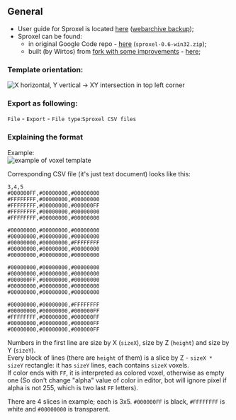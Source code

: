 ## General
- User guide for Sproxel is located [here](https://code.google.com/archive/p/sproxel/wikis/UserManual.wiki) ([webarchive backup](https://web.archive.org/web/20210118191307/https://code.google.com/archive/p/sproxel/wikis/UserManual.wiki));
- Sproxel can be found:
  - in original Google Code repo - [here](https://code.google.com/archive/p/sproxel/downloads) (`sproxel-0.6-win32.zip`);
  - built (by Wirtos) from [fork with some improvements](https://github.com/emilk/sproxel) - [here](https://mega.nz/file/XQ9g0DbJ#59vreUWWwLN7oLGnWYaN3XTYqGS8v-MjIcot3YmGGow);

### Template orientation:
![X horizontal, Y vertical -> XY intersection in top left corner](https://i.imgur.com/rICbUBq.png)

### Export as following:
`File` - `Export` - `File type`:`Sproxel CSV files`

### Explaining the format

Example:  
![example of voxel template](https://i.imgur.com/WzgSM1L.png)

Corresponding CSV file (it's just text document) looks like this:
```
3,4,5
#000000FF,#00000000,#00000000
#FFFFFFFF,#00000000,#00000000
#FFFFFFFF,#00000000,#000000FF
#FFFFFFFF,#00000000,#00000000
#FFFFFFFF,#00000000,#00000000

#00000000,#00000000,#00000000
#00000000,#00000000,#00000000
#00000000,#00000000,#FFFFFFFF
#00000000,#00000000,#00000000
#00000000,#00000000,#00000000

#00000000,#00000000,#00000000
#00000000,#00000000,#00000000
#000000FF,#00000000,#00000000
#00000000,#00000000,#00000000
#00000000,#00000000,#00000000

#00000000,#00000000,#FFFFFFFF
#00000000,#00000000,#000000FF
#FFFFFFFF,#00000000,#000000FF
#00000000,#00000000,#000000FF
#00000000,#00000000,#000000FF
```
Numbers in the first line are size by X (`sizeX`), size by Z (`height`) and size by Y (`sizeY`).  
Every block of lines (there are `height` of them) is a slice by Z - `sizeX * sizeY` rectangle: it has `sizeY` lines, each contains `sizeX` voxels.  
If color ends with `FF`, it is interpreted as colored voxel, otherwise as empty one (So don't change "alpha" value of color in editor, bot will ignore pixel if alpha is not 255, which is two last `FF` letters).
  
There are 4 slices in example; each is 3x5. `#000000FF` is black, `#FFFFFFFF` is white and `#00000000` is transparent.

